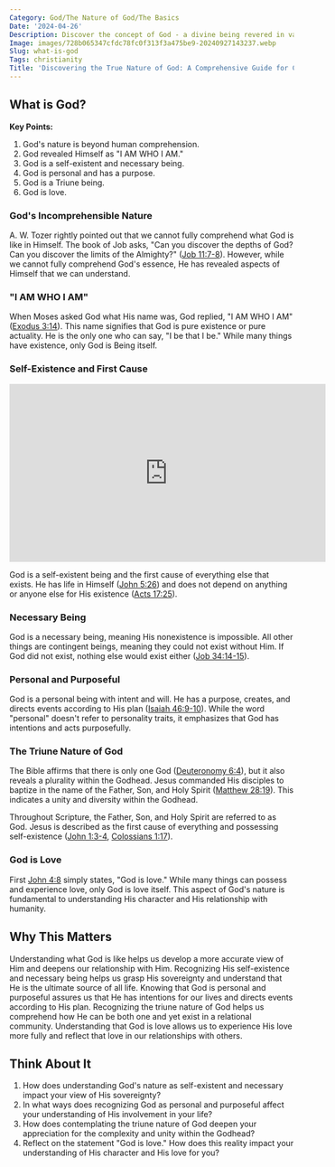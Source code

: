 ```yaml
---
Category: God/The Nature of God/The Basics
Date: '2024-04-26'
Description: Discover the concept of God - a divine being revered in various religions. Explore the idea of God's nature, attributes, and significance in human belief systems.
Image: images/728b065347cfdc78fc0f313f3a475be9-20240927143237.webp
Slug: what-is-god
Tags: christianity
Title: 'Discovering the True Nature of God: A Comprehensive Guide for Christian Believers'
---
```


## What is God?

**Key Points:**

1. God's nature is beyond human comprehension.
2. God revealed Himself as "I AM WHO I AM."
3. God is a self-existent and necessary being.
4. God is personal and has a purpose.
5. God is a Triune being.
6. God is love.

### God's Incomprehensible Nature

A. W. Tozer rightly pointed out that we cannot fully comprehend what God is like in Himself. The book of Job asks, "Can you discover the depths of God? Can you discover the limits of the Almighty?" ([Job 11:7-8](https://www.bibleref.com/Job/11/Job-11-7.html)). However, while we cannot fully comprehend God's essence, He has revealed aspects of Himself that we can understand.

### "I AM WHO I AM"

When Moses asked God what His name was, God replied, "I AM WHO I AM" ([Exodus 3:14](https://www.bibleref.com/Exodus/3/Exodus-3-14.html)). This name signifies that God is pure existence or pure actuality. He is the only one who can say, "I be that I be." While many things have existence, only God is Being itself.

### Self-Existence and First Cause


<iframe width="560" height="315" src="https://www.youtube.com/embed/QPywCD-TSd0" frameborder="0" allow="autoplay; encrypted-media" allowfullscreen></iframe>


God is a self-existent being and the first cause of everything else that exists. He has life in Himself ([John 5:26](https://www.bibleref.com/John/5/John-5-26.html)) and does not depend on anything or anyone else for His existence ([Acts 17:25](https://www.bibleref.com/Acts/17/Acts-17-25.html)).

### Necessary Being

God is a necessary being, meaning His nonexistence is impossible. All other things are contingent beings, meaning they could not exist without Him. If God did not exist, nothing else would exist either ([Job 34:14-15](https://www.bibleref.com/Job/34/Job-34-14.html)).

### Personal and Purposeful

God is a personal being with intent and will. He has a purpose, creates, and directs events according to His plan ([Isaiah 46:9-10](https://www.bibleref.com/Isaiah/46/Isaiah-46-9.html)). While the word "personal" doesn't refer to personality traits, it emphasizes that God has intentions and acts purposefully.

### The Triune Nature of God

The Bible affirms that there is only one God ([Deuteronomy 6:4](https://www.bibleref.com/Deuteronomy/6/Deuteronomy-6-4.html)), but it also reveals a plurality within the Godhead. Jesus commanded His disciples to baptize in the name of the Father, Son, and Holy Spirit ([Matthew 28:19](https://www.bibleref.com/Matthew/28/Matthew-28-19.html)). This indicates a unity and diversity within the Godhead.

Throughout Scripture, the Father, Son, and Holy Spirit are referred to as God. Jesus is described as the first cause of everything and possessing self-existence ([John 1:3-4](https://www.bibleref.com/John/1/John-1-3.html), [Colossians 1:17](https://www.bibleref.com/Colossians/1/Colossians-1-17.html)).

### God is Love

First [John 4:8](https://www.bibleref.com/John/4/John-4-8.html) simply states, "God is love." While many things can possess and experience love, only God is love itself. This aspect of God's nature is fundamental to understanding His character and His relationship with humanity.

## Why This Matters

Understanding what God is like helps us develop a more accurate view of Him and deepens our relationship with Him. Recognizing His self-existence and necessary being helps us grasp His sovereignty and understand that He is the ultimate source of all life. Knowing that God is personal and purposeful assures us that He has intentions for our lives and directs events according to His plan. Recognizing the triune nature of God helps us comprehend how He can be both one and yet exist in a relational community. Understanding that God is love allows us to experience His love more fully and reflect that love in our relationships with others.

## Think About It

1. How does understanding God's nature as self-existent and necessary impact your view of His sovereignty?
2. In what ways does recognizing God as personal and purposeful affect your understanding of His involvement in your life?
3. How does contemplating the triune nature of God deepen your appreciation for the complexity and unity within the Godhead?
4. Reflect on the statement "God is love." How does this reality impact your understanding of His character and His love for you?